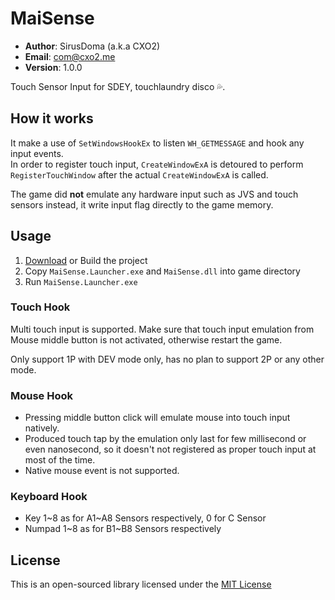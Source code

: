 # MaiSense #

- **Author**: SirusDoma (a.k.a CXO2)
- **Email**: com@cxo2.me
- **Version**: 1.0.0

Touch Sensor Input for SDEY, touchlaundry disco 💦. 

## How it works ##

It make a use of `SetWindowsHookEx` to listen `WH_GETMESSAGE` and hook any input events.  
In order to register touch input, `CreateWindowExA` is detoured to perform `RegisterTouchWindow` after the actual `CreateWindowExA` is called.  

The game did **not** emulate any hardware input such as JVS and touch sensors instead, it write input flag directly to the game memory.

## Usage ##

1. [Download](https://github.com/SirusDoma/MaiSense/releases/latest) or Build the project
2. Copy `MaiSense.Launcher.exe` and `MaiSense.dll` into game directory
3. Run `MaiSense.Launcher.exe`

### Touch Hook ###

Multi touch input is supported. Make sure that touch input emulation from Mouse middle button is not activated, otherwise restart the game.  

Only support 1P with DEV mode only, has no plan to support 2P or any other mode.

### Mouse Hook ###

- Pressing middle button click will emulate mouse into touch input natively.
- Produced touch tap by the emulation only last for few millisecond or even nanosecond, so it doesn't not registered as proper touch input at most of the time.
- Native mouse event is not supported.

### Keyboard Hook ###

- Key 1\~8 as for A1\~A8 Sensors respectively, 0 for C Sensor
- Numpad 1\~8 as for B1\~B8 Sensors respectively

## License ##

This is an open-sourced library licensed under the [MIT License](http://github.com/SirusDoma/MaiSense/blob/master/LICENSE)
